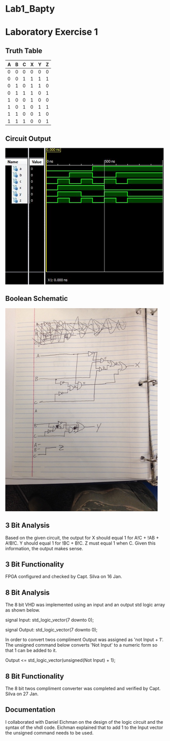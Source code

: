 Lab1_Bapty
==========

# Laboratory Exercise 1

## Truth Table

|   A   |   B   |   C   |   X   |   Y   |   Z   |
| ------|------ |-------|-------| ------|------ |
| 0     | 0     | 0     | 0     | 0     | 0     |
| 0     | 0     | 1     | 1     | 1     | 1     |
| 0     | 1     | 0     | 1     | 1     | 0     |
| 0     | 1     | 1     | 1     | 0     | 1     |
| 1     | 0     | 0     | 1     | 0     | 0     |
| 1     | 0     | 1     | 0     | 1     | 1     |
| 1     | 1     | 0     | 0     | 1     | 0     |
| 1     | 1     | 1     | 0     | 0     | 1     |


## Circuit Output

![alt tag](https://github.com/seanbapty/Lab1_Bapty/blob/master/Lab%201%20Prelab%20Test.JPG)

## Boolean Schematic

![alt tag](https://github.com/seanbapty/Lab1_Bapty/blob/master/lab1%20schematic.JPG)

## 3 Bit Analysis

Based on the given circuit, the output for X should equal 1 for A!C + !AB + A!B!C. Y should equal 1 for !BC + B!C. 
Z must equal 1 when C. Given this information, the output makes sense.

## 3 Bit Functionality

FPGA configured and checked by Capt. Silva on 16 Jan.

## 8 Bit Analysis

The 8 bit VHD was implemented using an input and an output std logic array as shown below.

signal Input: std_logic_vector(7 downto 0);

signal Output: std_logic_vector(7 downto 0);

In order to convert twos compliment Output was assigned as 'not Input + 1'. The unsigned command below converts 'Not Input' to a numeric form so that 1 can be added to it.

Output <= std_logic_vector(unsigned(Not Input) + 1);

## 8 Bit Functionality

The 8 bit twos compliment converter was completed and verified by Capt. Silva on 27 Jan.

## Documentation

I collaborated with Daniel Eichman on the design of the logic circuit and the syntax of the vhdl code. Eichman explained that to add 1 to the Input vector the unsigned command needs to be used.
